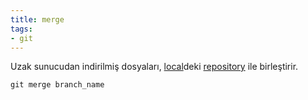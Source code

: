 ```yaml
---
title: merge
tags:
- git
---
```


Uzak sunucudan indirilmiş dosyaları, [local](/local)deki [repository](/repository) ile birleştirir.

```
git merge branch_name
```
